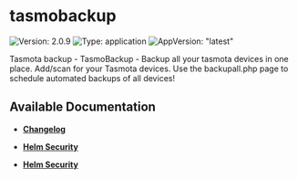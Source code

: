 # tasmobackup

![Version: 2.0.9](https://img.shields.io/badge/Version-2.0.9-informational?style=flat-square) ![Type: application](https://img.shields.io/badge/Type-application-informational?style=flat-square) ![AppVersion: "latest"](https://img.shields.io/badge/AppVersion-"latest"-informational?style=flat-square)

Tasmota backup - TasmoBackup - Backup all your tasmota devices in one place.  Add/scan for your Tasmota devices.  Use the backupall.php page to schedule automated backups of all devices!

## Available Documentation

- [**Changelog**](CHANGELOG)

- [**Helm Security**](container-security)

- [**Helm Security**](helm-security)

